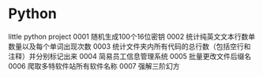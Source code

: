 # Python
little python project
0001 随机生成100个16位密钥
0002 统计纯英文文本行数单数量以及每个单词出现次数
0003 统计文件夹内所有代码的总行数（包括空行和注释）并分别标记出来
0004 简易员工信息管理系统
0005 批量更改文件后缀名
0006 爬取多特软件站所有软件名称
0007 强解三阶幻方